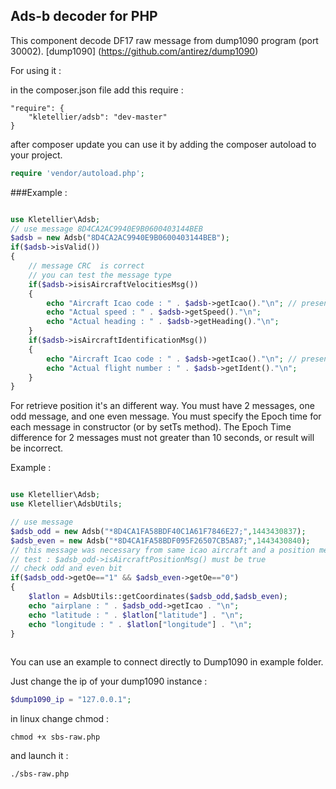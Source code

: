 ## Ads-b decoder for PHP

This component decode DF17 raw message from dump1090 program (port 30002).
[dump1090] (https://github.com/antirez/dump1090)

For using it : 

in the composer.json file add this require :

```
"require": {
    "kletellier/adsb": "dev-master"
}
```

after composer update you can use it by adding the composer autoload to your project.

```php 
require 'vendor/autoload.php';
```

###Example : 

```php 

use Kletellier\Adsb;
// use message 8D4CA2AC9940E9B0600403144BEB
$adsb = new Adsb("8D4CA2AC9940E9B0600403144BEB");
if($adsb->isValid())
{
    // message CRC  is correct
    // you can test the message type
    if($adsb->isisAircraftVelocitiesMsg())
    {
        echo "Aircraft Icao code : " . $adsb->getIcao()."\n"; // present in all messages
        echo "Actual speed : " . $adsb->getSpeed()."\n";
        echo "Actual heading : " . $adsb->getHeading()."\n";
    }
    if($adsb->isAircraftIdentificationMsg())
    {
        echo "Aircraft Icao code : " . $adsb->getIcao()."\n"; // present in all messages
        echo "Actual flight number : " . $adsb->getIdent()."\n";         
    }
}
```

For retrieve position it's an different way.
You must have 2 messages, one odd message, and one even message.
You must specify the Epoch time for each message in constructor (or by setTs method).
The Epoch Time difference for 2 messages must not greater than 10 seconds, or result will be incorrect.

Example : 

```php 

use Kletellier\Adsb;
use Kletellier\AdsbUtils;

// use message 
$adsb_odd = new Adsb("*8D4CA1FA58BDF40C1A61F7846E27;",1443430837);
$adsb_even = new Adsb("*8D4CA1FA58BDF095F26507CB5A87;",1443430840);
// this message was necessary from same icao aircraft and a position message 
// test : $adsb_odd->isAircraftPositionMsg() must be true
// check odd and even bit 
if($adsb_odd->getOe=="1" && $adsb_even->getOe=="0")
{
    $latlon = AdsbUtils::getCoordinates($adsb_odd,$adsb_even);
    echo "airplane : " . $adsb_odd->getIcao . "\n";
    echo "latitude : " . $latlon["latitude"] . "\n";
    echo "longitude : " . $latlon["longitude"] . "\n";
}
  
```

You can use an example to connect directly to Dump1090 in example folder. 

Just change the ip of your dump1090 instance : 

```php 
$dump1090_ip = "127.0.0.1";
```

in linux change chmod :

```
chmod +x sbs-raw.php 
```

and launch it :

```
./sbs-raw.php 
```
